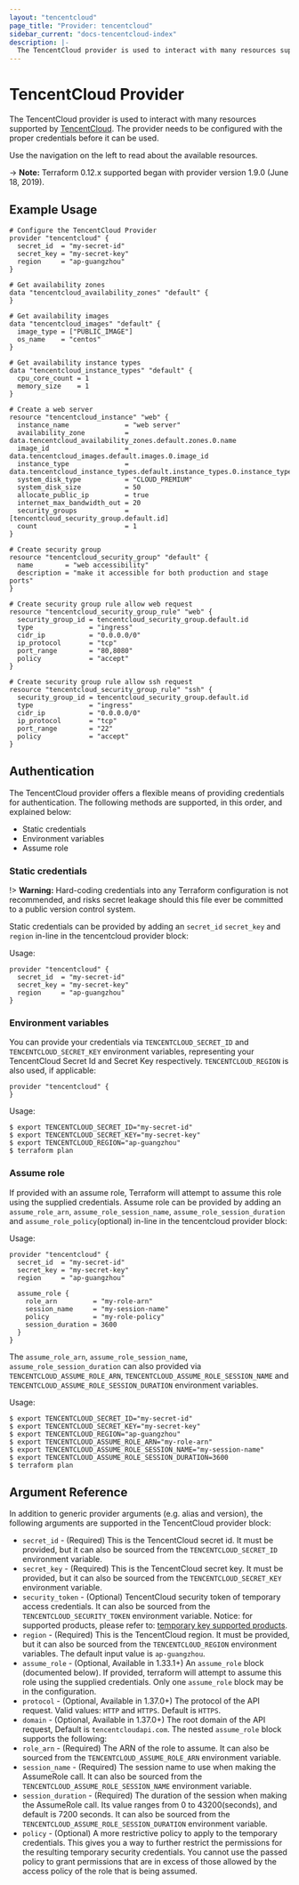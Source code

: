 ```yaml
---
layout: "tencentcloud"
page_title: "Provider: tencentcloud"
sidebar_current: "docs-tencentcloud-index"
description: |-
  The TencentCloud provider is used to interact with many resources supported by TencentCloud. The provider needs to be configured with the proper credentials before it can be used.
---
```


# TencentCloud Provider

The TencentCloud provider is used to interact with many resources supported by [TencentCloud](https://intl.cloud.tencent.com).
The provider needs to be configured with the proper credentials before it can be used.

Use the navigation on the left to read about the available resources.

-> **Note:** Terraform 0.12.x supported began with provider version 1.9.0 (June 18, 2019).

## Example Usage

```hcl
# Configure the TencentCloud Provider
provider "tencentcloud" {
  secret_id  = "my-secret-id"
  secret_key = "my-secret-key"
  region     = "ap-guangzhou"
}

# Get availability zones
data "tencentcloud_availability_zones" "default" {
}

# Get availability images
data "tencentcloud_images" "default" {
  image_type = ["PUBLIC_IMAGE"]
  os_name    = "centos"
}

# Get availability instance types
data "tencentcloud_instance_types" "default" {
  cpu_core_count = 1
  memory_size    = 1
}

# Create a web server
resource "tencentcloud_instance" "web" {
  instance_name              = "web server"
  availability_zone          = data.tencentcloud_availability_zones.default.zones.0.name
  image_id                   = data.tencentcloud_images.default.images.0.image_id
  instance_type              = data.tencentcloud_instance_types.default.instance_types.0.instance_type
  system_disk_type           = "CLOUD_PREMIUM"
  system_disk_size           = 50
  allocate_public_ip         = true
  internet_max_bandwidth_out = 20
  security_groups            = [tencentcloud_security_group.default.id]
  count                      = 1
}

# Create security group
resource "tencentcloud_security_group" "default" {
  name        = "web accessibility"
  description = "make it accessible for both production and stage ports"
}

# Create security group rule allow web request
resource "tencentcloud_security_group_rule" "web" {
  security_group_id = tencentcloud_security_group.default.id
  type              = "ingress"
  cidr_ip           = "0.0.0.0/0"
  ip_protocol       = "tcp"
  port_range        = "80,8080"
  policy            = "accept"
}

# Create security group rule allow ssh request
resource "tencentcloud_security_group_rule" "ssh" {
  security_group_id = tencentcloud_security_group.default.id
  type              = "ingress"
  cidr_ip           = "0.0.0.0/0"
  ip_protocol       = "tcp"
  port_range        = "22"
  policy            = "accept"
}
```

## Authentication

The TencentCloud provider offers a flexible means of providing credentials for authentication.
The following methods are supported, in this order, and explained below:

- Static credentials
- Environment variables
- Assume role

### Static credentials

!> **Warning:** Hard-coding credentials into any Terraform configuration is not
recommended, and risks secret leakage should this file ever be committed to a
public version control system.

Static credentials can be provided by adding an `secret_id` `secret_key` and `region` in-line in the tencentcloud provider block:

Usage:

```hcl
provider "tencentcloud" {
  secret_id  = "my-secret-id"
  secret_key = "my-secret-key"
  region     = "ap-guangzhou"
}
```

### Environment variables

You can provide your credentials via `TENCENTCLOUD_SECRET_ID` and `TENCENTCLOUD_SECRET_KEY` environment variables,
representing your TencentCloud Secret Id and Secret Key respectively. `TENCENTCLOUD_REGION` is also used, if applicable:

```hcl
provider "tencentcloud" {
}
```

Usage:

```shell
$ export TENCENTCLOUD_SECRET_ID="my-secret-id"
$ export TENCENTCLOUD_SECRET_KEY="my-secret-key"
$ export TENCENTCLOUD_REGION="ap-guangzhou"
$ terraform plan
```

### Assume role

If provided with an assume role, Terraform will attempt to assume this role using the supplied credentials. Assume role can be provided by adding an `assume_role_arn`, `assume_role_session_name`, `assume_role_session_duration` and `assume_role_policy`(optional) in-line in the tencentcloud provider block:

Usage:

```hcl
provider "tencentcloud" {
  secret_id  = "my-secret-id"
  secret_key = "my-secret-key"
  region     = "ap-guangzhou"

  assume_role {
    role_arn         = "my-role-arn"
    session_name     = "my-session-name"
    policy           = "my-role-policy"
    session_duration = 3600
  }
}
```

The `assume_role_arn`, `assume_role_session_name`, `assume_role_session_duration` can also provided via `TENCENTCLOUD_ASSUME_ROLE_ARN`, `TENCENTCLOUD_ASSUME_ROLE_SESSION_NAME` and `TENCENTCLOUD_ASSUME_ROLE_SESSION_DURATION` environment variables.

Usage:

```shell
$ export TENCENTCLOUD_SECRET_ID="my-secret-id"
$ export TENCENTCLOUD_SECRET_KEY="my-secret-key"
$ export TENCENTCLOUD_REGION="ap-guangzhou"
$ export TENCENTCLOUD_ASSUME_ROLE_ARN="my-role-arn"
$ export TENCENTCLOUD_ASSUME_ROLE_SESSION_NAME="my-session-name"
$ export TENCENTCLOUD_ASSUME_ROLE_SESSION_DURATION=3600
$ terraform plan
```

## Argument Reference

In addition to generic provider arguments (e.g. alias and version), the following arguments are supported in the TencentCloud provider block:

* `secret_id` - (Required) This is the TencentCloud secret id. It must be provided, but it can also be sourced from the `TENCENTCLOUD_SECRET_ID` environment variable.
* `secret_key` - (Required) This is the TencentCloud secret key. It must be provided, but it can also be sourced from the `TENCENTCLOUD_SECRET_KEY` environment variable.
* `security_token` - (Optional) TencentCloud security token of temporary access credentials. It can also be sourced from the `TENCENTCLOUD_SECURITY_TOKEN` environment variable. Notice: for supported products, please refer to: [temporary key supported products](https://intl.cloud.tencent.com/document/product/598/10588).
* `region` - (Required) This is the TencentCloud region. It must be provided, but it can also be sourced from the `TENCENTCLOUD_REGION` environment variables. The default input value is `ap-guangzhou`.
* `assume_role` - (Optional, Available in 1.33.1+) An `assume_role` block (documented below). If provided, terraform will attempt to assume this role using the supplied credentials. Only one `assume_role` block may be in the configuration.
* `protocol` - (Optional, Available in 1.37.0+) The protocol of the API request. Valid values: `HTTP` and `HTTPS`. Default is `HTTPS`.
* `domain` - (Optional, Available in 1.37.0+) The root domain of the API request, Default is `tencentcloudapi.com`.
The nested `assume_role` block supports the following:
* `role_arn` - (Required) The ARN of the role to assume. It can also be sourced from the `TENCENTCLOUD_ASSUME_ROLE_ARN` environment variable.
* `session_name` - (Required) The session name to use when making the AssumeRole call. It can also be sourced from the `TENCENTCLOUD_ASSUME_ROLE_SESSION_NAME` environment variable.
* `session_duration` - (Required) The duration of the session when making the AssumeRole call. Its value ranges from 0 to 43200(seconds), and default is 7200 seconds. It can also be sourced from the `TENCENTCLOUD_ASSUME_ROLE_SESSION_DURATION` environment variable.
* `policy` - (Optional) A more restrictive policy to apply to the temporary credentials. This gives you a way to further restrict the permissions for the resulting temporary security credentials. You cannot use the passed policy to grant permissions that are in excess of those allowed by the access policy of the role that is being assumed.
